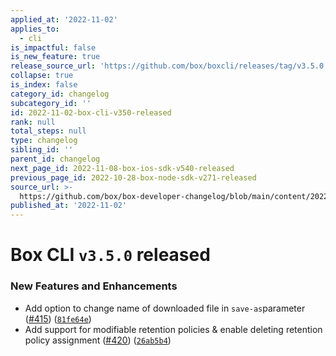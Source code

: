 ```yaml
---
applied_at: '2022-11-02'
applies_to:
  - cli
is_impactful: false
is_new_feature: true
release_source_url: 'https://github.com/box/boxcli/releases/tag/v3.5.0'
collapse: true
is_index: false
category_id: changelog
subcategory_id: ''
id: 2022-11-02-box-cli-v350-released
rank: null
total_steps: null
type: changelog
sibling_id: ''
parent_id: changelog
next_page_id: 2022-11-08-box-ios-sdk-v540-released
previous_page_id: 2022-10-28-box-node-sdk-v271-released
source_url: >-
  https://github.com/box/box-developer-changelog/blob/main/content/2022/11-02-box-cli-v350-released.md
published_at: '2022-11-02'
---
```

# Box CLI `v3.5.0` released

### New Features and Enhancements

* Add option to change name of downloaded file in `save-as`parameter ([#415][1]) ([`81fe64e`][2])
* Add support for modifiable retention policies & enable deleting retention policy assignment ([#420][3]) ([`26ab5b4`][4])

[1]: https://github.com/box/boxcli/issues/415

[2]: https://github.com/box/boxcli/commit/81fe64eb2891e7ab55564e2428f64f1129b468e8

[3]: https://github.com/box/boxcli/issues/420

[4]: https://github.com/box/boxcli/commit/26ab5b4d7ec49576fdac48abc025903622f8efe0
